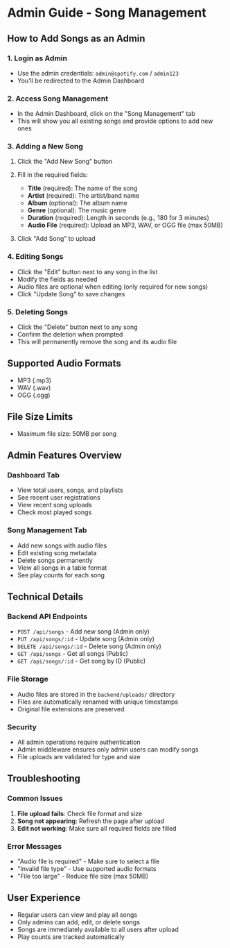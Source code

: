 # Admin Guide - Song Management

## How to Add Songs as an Admin

### 1. Login as Admin

- Use the admin credentials: `admin@spotify.com` / `admin123`
- You'll be redirected to the Admin Dashboard

### 2. Access Song Management

- In the Admin Dashboard, click on the "Song Management" tab
- This will show you all existing songs and provide options to add new ones

### 3. Adding a New Song

1. Click the "Add New Song" button
2. Fill in the required fields:

   - **Title** (required): The name of the song
   - **Artist** (required): The artist/band name
   - **Album** (optional): The album name
   - **Genre** (optional): The music genre
   - **Duration** (required): Length in seconds (e.g., 180 for 3 minutes)
   - **Audio File** (required): Upload an MP3, WAV, or OGG file (max 50MB)

3. Click "Add Song" to upload

### 4. Editing Songs

- Click the "Edit" button next to any song in the list
- Modify the fields as needed
- Audio files are optional when editing (only required for new songs)
- Click "Update Song" to save changes

### 5. Deleting Songs

- Click the "Delete" button next to any song
- Confirm the deletion when prompted
- This will permanently remove the song and its audio file

## Supported Audio Formats

- MP3 (.mp3)
- WAV (.wav)
- OGG (.ogg)

## File Size Limits

- Maximum file size: 50MB per song

## Admin Features Overview

### Dashboard Tab

- View total users, songs, and playlists
- See recent user registrations
- View recent song uploads
- Check most played songs

### Song Management Tab

- Add new songs with audio files
- Edit existing song metadata
- Delete songs permanently
- View all songs in a table format
- See play counts for each song

## Technical Details

### Backend API Endpoints

- `POST /api/songs` - Add new song (Admin only)
- `PUT /api/songs/:id` - Update song (Admin only)
- `DELETE /api/songs/:id` - Delete song (Admin only)
- `GET /api/songs` - Get all songs (Public)
- `GET /api/songs/:id` - Get song by ID (Public)

### File Storage

- Audio files are stored in the `backend/uploads/` directory
- Files are automatically renamed with unique timestamps
- Original file extensions are preserved

### Security

- All admin operations require authentication
- Admin middleware ensures only admin users can modify songs
- File uploads are validated for type and size

## Troubleshooting

### Common Issues

1. **File upload fails**: Check file format and size
2. **Song not appearing**: Refresh the page after upload
3. **Edit not working**: Make sure all required fields are filled

### Error Messages

- "Audio file is required" - Make sure to select a file
- "Invalid file type" - Use supported audio formats
- "File too large" - Reduce file size (max 50MB)

## User Experience

- Regular users can view and play all songs
- Only admins can add, edit, or delete songs
- Songs are immediately available to all users after upload
- Play counts are tracked automatically
